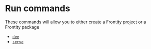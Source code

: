 # Run commands

These commands will allow you to either create a Frontity project or a Frontity package

- [`dev`](dev.md)
- [`serve`](serve.md)
